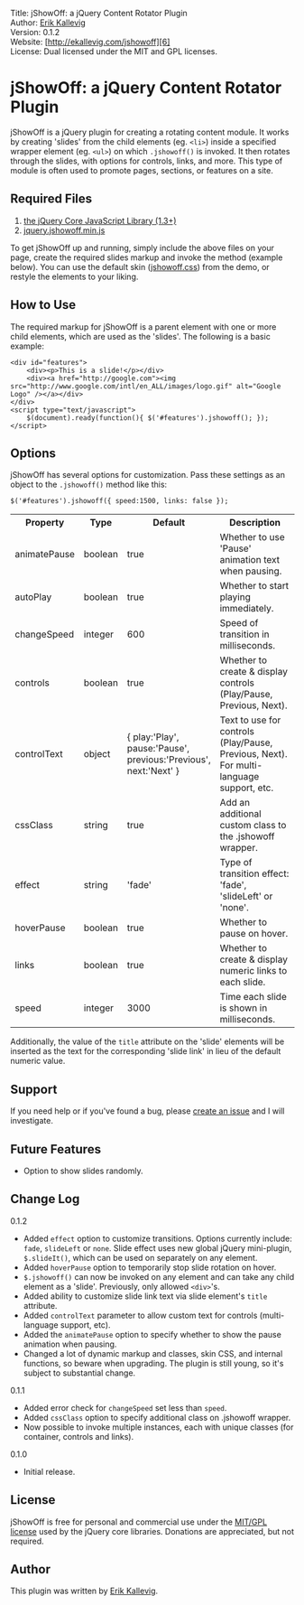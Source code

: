 Title: jShowOff: a jQuery Content Rotator Plugin  
Author: [Erik Kallevig][5]  
Version: 0.1.2  
Website: [http://ekallevig.com/jshowoff][6]  
License: Dual licensed under the MIT and GPL licenses.

# jShowOff: a jQuery Content Rotator Plugin

jShowOff is a jQuery plugin for creating a rotating content module. It works by creating 'slides' from the child elements (eg. `<li>`) inside a specified wrapper element (eg. `<ul>`) on which `.jshowoff()` is invoked. It then rotates through the slides, with options for controls, links, and more.  This type of module is often used to promote pages, sections, or features on a site.

## Required Files

1.  [the jQuery Core JavaScript Library (1.3+)][1]
2.  [jquery.jshowoff.min.js][2]

To get jShowOff up and running, simply include the above files on your page, create the required slides markup and invoke the method (example below). You can use the default skin ([jshowoff.css][3]) from the demo, or restyle the elements to your liking.

## How to Use

The required markup for jShowOff is a parent element with one or more child elements, which are used as the 'slides'. The following is a basic example:

    <div id="features">
    	<div><p>This is a slide!</p></div>
    	<div><a href="http://google.com"><img src="http://www.google.com/intl/en_ALL/images/logo.gif" alt="Google Logo" /></a></div>
    </div>
    <script type="text/javascript">		
    	$(document).ready(function(){ $('#features').jshowoff(); });
    </script>

## Options

jShowOff has several options for customization.  Pass these settings as an object to the `.jshowoff()` method like this:

    $('#features').jshowoff({ speed:1500, links: false });

<table id="options" cellpadding="0" cellspacing="0">
	<col />
	<col />
	<col width="120" />
	<col />
	<tr>
		<th>Property</th>
		<th>Type</th>
		<th>Default</th>
		<th>Description</th>
	</tr>
	<tr>
		<td>animatePause</td>
		<td>boolean</td>
		<td>true</td>
		<td>Whether to use 'Pause' animation text when pausing.</td>
	</tr>
	<tr>
		<td>autoPlay</td>
		<td>boolean</td>
		<td>true</td>
		<td>Whether to start playing immediately.</td>
	</tr>
	<tr>
		<td>changeSpeed</td>
		<td>integer</td>
		<td>600</td>
		<td>Speed of transition in milliseconds.</td>
	</tr>
	<tr>
		<td>controls</td>
		<td>boolean</td>
		<td>true</td>
		<td>Whether to create & display controls (Play/Pause, Previous, Next).</td>
	</tr>
	<tr>
		<td>controlText</td>
		<td>object</td>
		<td>{ play:'Play', pause:'Pause', previous:'Previous', next:'Next' }</td>
		<td>Text to use for controls (Play/Pause, Previous, Next). For multi-language support, etc.</td>
	</tr>
	<tr>
		<td>cssClass</td>
		<td>string</td>
		<td>true</td>
		<td>Add an additional custom class to the .jshowoff wrapper.</td>
	</tr>
	<tr>
		<td>effect</td>
		<td>string</td>
		<td>'fade'</td>
		<td>Type of transition effect: 'fade', 'slideLeft' or 'none'.</td>
	</tr>
	<tr>
		<td>hoverPause</td>
		<td>boolean</td>
		<td>true</td>
		<td>Whether to pause on hover.</td>
	</tr>
	<tr>
		<td>links</td>
		<td>boolean</td>
		<td>true</td>
		<td>Whether to create & display numeric links to each slide.</td>
	</tr>
	<tr>
		<td>speed</td>
		<td>integer</td>
		<td>3000</td>
		<td>Time each slide is shown in milliseconds.</td>
	</tr>
</table>

Additionally, the value of the `title` attribute on the 'slide' elements will be inserted as the text for the corresponding 'slide link' in lieu of the default numeric value.

## Support

If you need help or if you've found a bug, please [create an issue][7] and I will investigate.

## Future Features

*   Option to show slides randomly.

## Change Log

0.1.2

*   Added `effect` option to customize transitions. Options currently include: `fade`, `slideLeft` or `none`.  Slide effect uses new global jQuery mini-plugin, `$.slideIt()`, which can be used on separately on any element.
*   Added `hoverPause` option to temporarily stop slide rotation on hover.
*   `$.jshowoff()` can now be invoked on any element and can take any child element as a 'slide'. Previously, only allowed `<div>`'s.
*   Added ability to customize slide link text via slide element's `title` attribute.
*   Added `controlText` parameter to allow custom text for controls (multi-language support, etc).
*   Added the `animatePause` option to specify whether to show the pause animation when pausing.
*   Changed a lot of dynamic markup and classes, skin CSS, and internal functions, so beware when upgrading. The plugin is still young, so it's subject to substantial change.

0.1.1

*   Added error check for `changeSpeed` set less than `speed`.
*   Added `cssClass` option to specify additional class on .jshowoff wrapper.
*   Now possible to invoke multiple instances, each with unique classes (for container, controls and links).

0.1.0

*   Initial release.

## License

jShowOff is free for personal and commercial use under the [MIT/GPL license][4] used by the jQuery core libraries. Donations are appreciated, but not required. 

## Author

This plugin was written by [Erik Kallevig][5].

 [1]: http://jquery.com
 [2]: http://github.com/ekallevig/jShowOff/raw/master/jquery.jshowoff.min.js
 [3]: http://github.com/ekallevig/jShowOff/raw/master/jshowoff.css
 [4]: http://jquery.org/license
 [5]: http://ekallevig.com/about
 [6]: http://ekallevig.com/jshowoff
 [7]: http://github.com/ekallevig/jShowOff/issues

